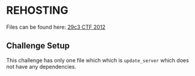 # REHOSTING

Files can be found here: [29c3 CTF 2012](https://shell-storm.org/repo/CTF/29c3/Exploitation/update_server/)

## Challenge Setup
This challenge has only one file which which is `update_server` which does not have any dependencies.